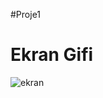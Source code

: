  #Proje1
<h1>Ekran Gifi</h1>

![ekran](https://user-images.githubusercontent.com/114835886/194409981-24f5b2f4-1d69-4525-b8ce-45c0def6f1d3.gif)

